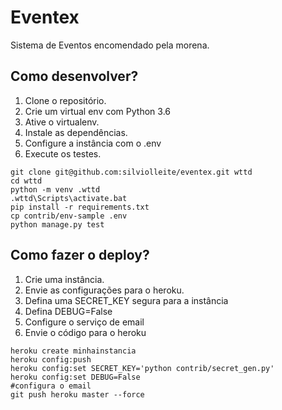 # Eventex

Sistema de Eventos encomendado pela morena.

## Como desenvolver?

1. Clone o repositório.
2. Crie um virtual env com Python 3.6
3. Ative o virtualenv.
4. Instale as dependências.
5. Configure a instância com o .env
6. Execute os testes.

```console
git clone git@github.com:silviolleite/eventex.git wttd
cd wttd
python -m venv .wttd
.wttd\Scripts\activate.bat
pip install -r requirements.txt
cp contrib/env-sample .env
python manage.py test
```

## Como fazer o deploy?

1. Crie uma instância.
2. Envie as configurações para o heroku.
3. Defina uma SECRET_KEY segura para a instância
4. Defina DEBUG=False
5. Configure o serviço de email
6. Envie o código para o heroku

```console
heroku create minhainstancia
heroku config:push
heroku config:set SECRET_KEY='python contrib/secret_gen.py'
heroku config:set DEBUG=False
#configura o email
git push heroku master --force
```
